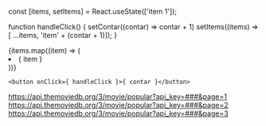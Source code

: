const [items, setItems] = React.useState(['item 1']);

function handleClick() {
    setContar((contar) => contar + 1)
    setItems((items) => [ ...items, 'item' + (contar + 1)]);
}

<div>
     {items.map((item) => (
        <li key={item}>{ item }</li>
    ))}

    <button onClick={ handleClick }>{ contar }</button>
</div>

https://api.themoviedb.org/3/movie/popular?api_key=###&page=1
https://api.themoviedb.org/3/movie/popular?api_key=###&page=2
https://api.themoviedb.org/3/movie/popular?api_key=###&page=3